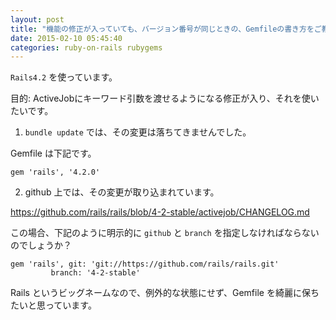 ```yaml
---
layout: post
title: "機能の修正が入っていても、バージョン番号が同じときの、Gemfileの書き方をご教授ください。"
date: 2015-02-10 05:45:40
categories: ruby-on-rails rubygems
---
```

<p><code>Rails4.2</code> を使っています。</p>

<p>目的: ActiveJobにキーワード引数を渡せるようになる修正が入り、それを使いたいです。</p>

<ol>
<li><code>bundle update</code> では、その変更は落ちてきませんでした。</li>
</ol>

<p>Gemfile は下記です。</p>

<pre><code>gem 'rails', '4.2.0'
</code></pre>

<ol start="2">
<li>github 上では、その変更が取り込まれています。</li>
</ol>

<p><a href="https://github.com/rails/rails/blob/4-2-stable/activejob/CHANGELOG.md" rel="nofollow">https://github.com/rails/rails/blob/4-2-stable/activejob/CHANGELOG.md</a></p>

<p>この場合、下記のように明示的に <code>github</code> と <code>branch</code> を指定しなければならないのでしょうか？</p>

<pre><code>gem 'rails', git: 'git://https://github.com/rails/rails.git'
         branch: '4-2-stable'
</code></pre>

<p>Rails というビッグネームなので、例外的な状態にせず、Gemfile を綺麗に保ちたいと思っています。</p>
